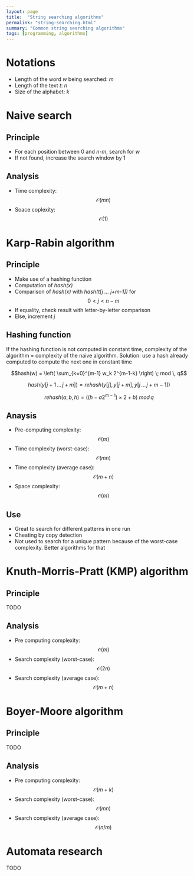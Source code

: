 ```yaml
---
layout: page
title:  "String searching algorithms"
permalink: "string-searching.html"
summary: "Common string searching algorithms"
tags: [programming, algorithms]
---
```


# Notations
* Length of the word *w* being searched: *m*
* Length of the text *t*: *n*
* Size of the alphabet: *k*


# Naive search
## Principle
* For each position between 0 and *n-m*, search for *w*
* If not found, increase the search window by 1

## Analysis
* Time complexity: $$\mathcal{O}(mn)$$
* Soace coplexity: $$\mathcal{O}(1)$$


# Karp-Rabin algorithm
## Principle
* Make use of a hashing function
* Computation of *hash(x)*
* Comparison of *hash(x)* with *hash(t[j ... j+m-1])* for $$0<j<n-m$$
* If equality, check result with letter-by-letter comparison
* Else, increment *j*

## Hashing function
If the hashing function is not computed in constant time, complexity of the algorithm = complexity of the naive algorithm. Solution: use a hash already computed to compute the next one in constant time

$$hash(w) = \left( \sum_{k=0}^{m-1} w_k 2^{m-1-k} \right) \; mod \, q$$

$$hash(y[j+1 \, ... \, j+m]) = rehash(y[j], y[j+m], y[j \, ... \, j+m-1])$$

$$rehash(a,b,h) = \left( (h - a 2^{m-1}) \times 2 + b \right) \; mod \, q$$


## Anaysis
* Pre-computing complexity: $$\mathcal{O}(m)$$
* Time complexity (worst-case): $$\mathcal{O}(mn)$$
* Time complexity (average case): $$\mathcal{O}(m+n)$$
* Space complexity: $$\mathcal{O}(m)$$

## Use
* Great to search for different patterns in one run
* Cheating by copy detection
* Not used to search for a unique pattern because of the worst-case complexity. Better algorithms for that


# Knuth-Morris-Pratt (KMP) algorithm
## Principle
TODO

## Analysis
* Pre computing complexity: $$\mathcal{O}(m)$$
* Search complexity (worst-case): $$\mathcal{O}(2n)$$
* Search complexity (average case): $$\mathcal{O}(m+n)$$

# Boyer-Moore algorithm
## Principle
TODO

## Analysis
* Pre computing complexity: $$\mathcal{O}(m + k)$$
* Search complexity (worst-case): $$\mathcal{O}(mn)$$
* Search complexity (average case): $$\mathcal{O}(n/m)$$

# Automata research
TODO
